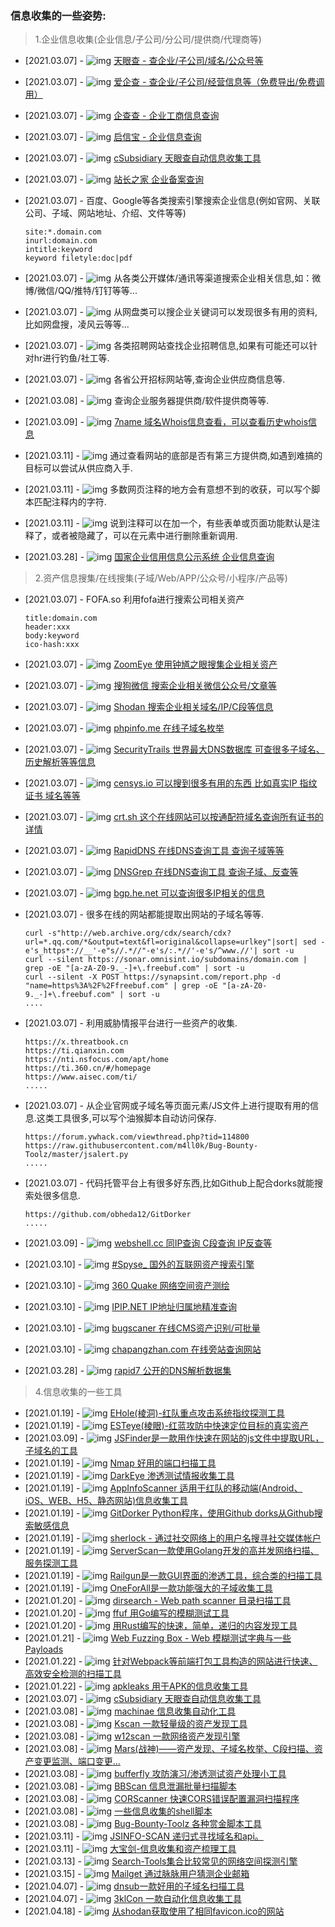 ### 信息收集的一些姿势:

> 1.企业信息收集(企业信息/子公司/分公司/提供商/代理商等)

- [2021.03.07] - ![img](https://forum.ywhack.com/templates/url.png) [天眼查 - 查企业/子公司/域名/公众号等](https://www.tianyancha.com/)

- [2021.03.07] - ![img](https://forum.ywhack.com/templates/url.png) [爱企查 - 查企业/子公司/经营信息等（免费导出/免费调用）](https://aiqicha.baidu.com/)

- [2021.03.07] - ![img](https://forum.ywhack.com/templates/url.png) [企查查 - 企业工商信息查询](https://www.qcc.com/)

- [2021.03.07] - ![img](https://forum.ywhack.com/templates/url.png) [启信宝 - 企业信息查询](https://www.qixin.com/)

- [2021.03.07] - ![img](https://forum.ywhack.com/templates/url.png) [cSubsidiary 天眼查自动信息收集工具](https://github.com/canc3s/cSubsidiary)

- [2021.03.07] - ![img](https://forum.ywhack.com/templates/url.png) [站长之家 企业备案查询](http://icp.chinaz.com/)

- [2021.03.07] - 百度、Google等各类搜索引擎搜索企业信息(例如官网、关联公司、子域、网站地址、介绍、文件等等)

  ```
  site:*.domain.com
  inurl:domain.com
  intitle:keyword
  keyword filetyle:doc|pdf
  ```

- [2021.03.07] - ![img](https://forum.ywhack.com/templates/tips.png) 从各类公开媒体/通讯等渠道搜索企业相关信息,如：微博/微信/QQ/推特/钉钉等等...

- [2021.03.07] - ![img](https://forum.ywhack.com/templates/tips.png) 从网盘类可以搜企业关键词可以发现很多有用的资料,比如网盘搜，凌风云等等...

- [2021.03.07] - ![img](https://forum.ywhack.com/templates/tips.png) 各类招聘网站查找企业招聘信息,如果有可能还可以针对hr进行钓鱼/社工等.

- [2021.03.07] - ![img](https://forum.ywhack.com/templates/tips.png) 各省公开招标网站等,查询企业供应商信息等.

- [2021.03.08] - ![img](https://forum.ywhack.com/templates/tips.png) 查询企业服务器提供商/软件提供商等等.

- [2021.03.09] - ![img](https://forum.ywhack.com/templates/url.png) [7name 域名Whois信息查看，可以查看历史whois信息](http://7name.com/)

- [2021.03.11] - ![img](https://forum.ywhack.com/templates/tips.png) 通过查看网站的底部是否有第三方提供商,如遇到难搞的目标可以尝试从供应商入手.

- [2021.03.11] - ![img](https://forum.ywhack.com/templates/tips.png) 多数网页注释的地方会有意想不到的收获，可以写个脚本匹配注释内的字符.

- [2021.03.11] - ![img](https://forum.ywhack.com/templates/tips.png) 说到注释可以在加一个，有些表单或页面功能默认是注释了，或者被隐藏了，可以在元素中进行删除重新调用.

- [2021.03.28] - ![img](https://forum.ywhack.com/templates/url.png) [国家企业信用信息公示系统 企业信息查询](http://www.gsxt.gov.cn/index.html)

> 2.资产信息搜集/在线搜集(子域/Web/APP/公众号/小程序/产品等)

- [2021.03.07] - FOFA.so 利用fofa进行搜索公司相关资产

  ```
  title:domain.com
  header:xxx
  body:keyword
  ico-hash:xxx
  ```

- [2021.03.07] - ![img](https://forum.ywhack.com/templates/url.png) [ZoomEye 使用钟馗之眼搜集企业相关资产](https://www.zoomeye.org/)

- [2021.03.07] - ![img](https://forum.ywhack.com/templates/url.png) [搜狗微信 搜索企业相关微信公众号/文章等](https://weixin.sogou.com/)

- [2021.03.07] - ![img](https://forum.ywhack.com/templates/url.png) [Shodan 搜索企业相关域名/IP/C段等信息](https://www.shodan.io/)

- [2021.03.07] - ![img](https://forum.ywhack.com/templates/url.png) [phpinfo.me 在线子域名枚举](https://phpinfo.me/domain/)

- [2021.03.07] - ![img](https://forum.ywhack.com/templates/url.png) [SecurityTrails 世界最大DNS数据库 可查很多子域名、历史解析等等信息](https://securitytrails.com/)

- [2021.03.07] - ![img](https://forum.ywhack.com/templates/url.png) [censys.io 可以搜到很多有用的东西 比如真实IP 指纹 证书 域名等等](https://censys.io/)

- [2021.03.07] - ![img](https://forum.ywhack.com/templates/url.png) [crt.sh 这个在线网站可以按通配符域名查询所有证书的详情](https://crt.sh/)

- [2021.03.07] - ![img](https://forum.ywhack.com/templates/url.png) [RapidDNS 在线DNS查询工具 查询子域等等](https://rapiddns.io/)

- [2021.03.07] - ![img](https://forum.ywhack.com/templates/url.png) [DNSGrep 在线DNS查询工具 查询子域、反查等](https://www.dnsgrep.cn/)

- [2021.03.07] - ![img](https://forum.ywhack.com/templates/url.png) [bgp.he.net 可以查询很多IP相关的信息](http://bgp.he.net/)

- [2021.03.07] - 很多在线的网站都能提取出网站的子域名等等.

  ```
  curl -s"http://web.archive.org/cdx/search/cdx?url=*.qq.com/*&output=text&fl=original&collapse=urlkey"|sort| sed -e's_https*://__'-e"s//.*//"-e's/:.*//'-e's/^www.//'| sort -u
  curl --silent https://sonar.omnisint.io/subdomains/domain.com | grep -oE "[a-zA-Z0-9._-]+\.freebuf.com" | sort -u
  curl --silent -X POST https://synapsint.com/report.php -d "name=https%3A%2F%2Ffreebuf.com" | grep -oE "[a-zA-Z0-9._-]+\.freebuf.com" | sort -u
  ....
  ```

- [2021.03.07] - 利用威胁情报平台进行一些资产的收集.

  ```
  https://x.threatbook.cn
  https://ti.qianxin.com
  https://nti.nsfocus.com/apt/home
  https://ti.360.cn/#/homepage
  https://www.aisec.com/ti/
  .....
  ```

- [2021.03.07] - 从企业官网或子域名等页面元素/JS文件上进行提取有用的信息.这类工具很多,可以写个油猴脚本自动访问保存.

  ```
  https://forum.ywhack.com/viewthread.php?tid=114800
  https://raw.githubusercontent.com/m4ll0k/Bug-Bounty-Toolz/master/jsalert.py
  .....
  ```

- [2021.03.07] - 代码托管平台上有很多好东西,比如Github上配合dorks就能搜索处很多信息.

  ```
  https://github.com/obheda12/GitDorker
  .....
  ```

- [2021.03.09] - ![img](https://forum.ywhack.com/templates/url.png) [webshell.cc 同IP查询 C段查询 IP反查等](https://www.webscan.cc/)

- [2021.03.10] - ![img](https://forum.ywhack.com/templates/url.png) [#Spyse_ 国外的互联网资产搜索引擎](https://spyse.com/?R1nG)

- [2021.03.10] - ![img](https://forum.ywhack.com/templates/url.png) [360 Quake 网络空间资产测绘](https://quake.360.cn/quake/#/index)

- [2021.03.10] - ![img](https://forum.ywhack.com/templates/url.png) [IPIP.NET IP地址归属地精准查询](https://www.ipip.net/ip.html)

- [2021.03.10] - ![img](https://forum.ywhack.com/templates/url.png) [bugscaner 在线CMS资产识别/可批量](http://whatweb.bugscaner.com/look/)

- [2021.03.10] - ![img](https://forum.ywhack.com/templates/url.png) [chapangzhan.com 在线旁站查询网站](https://chapangzhan.com/)

- [2021.03.28] - ![img](https://forum.ywhack.com/templates/url.png) [rapid7 公开的DNS解析数据集](https://opendata.rapid7.com/)

> 4.信息收集的一些工具

- [2021.01.19] - ![img](https://forum.ywhack.com/templates/url.png) [EHole(棱洞)-红队重点攻击系统指纹探测工具](https://github.com/EdgeSecurityTeam/EHole)
- [2021.01.19] - ![img](https://forum.ywhack.com/templates/url.png) [ESTeye(棱眼)-红蓝攻防中快速定位目标的真实资产](https://forum.ywhack.com/thread-114929-1-1.html)
- [2021.03.09] - ![img](https://forum.ywhack.com/templates/url.png) [JSFinder是一款用作快速在网站的js文件中提取URL，子域名的工具](https://github.com/Threezh1/JSFinder)
- [2021.01.19] - ![img](https://forum.ywhack.com/templates/url.png) [Nmap 好用的端口扫描工具](https://nmap.org/)
- [2021.01.19] - ![img](https://forum.ywhack.com/templates/url.png) [DarkEye 渗透测试情报收集工具](https://github.com/zsdevX/DarkEye)
- [2021.01.19] - ![img](https://forum.ywhack.com/templates/url.png) [AppInfoScanner 适用于红队的移动端(Android、iOS、WEB、H5、静态网站)信息收集工具](https://github.com/kelvinBen/AppInfoScanner)
- [2021.01.19] - ![img](https://forum.ywhack.com/templates/url.png) [GitDorker Python程序，使用Github dorks从Github搜索敏感信息](https://github.com/obheda12/GitDorker)
- [2021.01.19] - ![img](https://forum.ywhack.com/templates/url.png) [sherlock - 通过社交网络上的用户名搜寻社交媒体帐户](https://github.com/sherlock-project/sherlock)
- [2021.01.19] - ![img](https://forum.ywhack.com/templates/url.png) [ServerScan一款使用Golang开发的高并发网络扫描、服务探测工具](https://github.com/Adminisme/ServerScan)
- [2021.01.19] - ![img](https://forum.ywhack.com/templates/url.png) [Railgun是一款GUI界面的渗透工具，综合类的扫描工具](https://github.com/lz520520/railgun)
- [2021.01.19] - ![img](https://forum.ywhack.com/templates/url.png) [OneForAll是一款功能强大的子域收集工具](https://github.com/shmilylty/OneForAll)
- [2021.01.20] - ![img](https://forum.ywhack.com/templates/url.png) [dirsearch - Web path scanner 目录扫描工具](https://github.com/maurosoria/dirsearch)
- [2021.01.20] - ![img](https://forum.ywhack.com/templates/url.png) [ffuf 用Go编写的模糊测试工具](https://github.com/ffuf/ffuf)
- [2021.01.20] - ![img](https://forum.ywhack.com/templates/url.png) [用Rust编写的快速，简单，递归的内容发现工具](https://github.com/epi052/feroxbuster)
- [2021.01.21] - ![img](https://forum.ywhack.com/templates/url.png) [Web Fuzzing Box - Web 模糊测试字典与一些Payloads](https://github.com/gh0stkey/Web-Fuzzing-Box)
- [2021.01.22] - ![img](https://forum.ywhack.com/templates/url.png) [针对Webpack等前端打包工具构造的网站进行快速、高效安全检测的扫描工具](https://github.com/rtcatc/Packer-Fuzzer)
- [2021.01.22] - ![img](https://forum.ywhack.com/templates/url.png) [apkleaks 用于APK的信息收集工具](https://github.com/dwisiswant0/apkleaks)
- [2021.03.07] - ![img](https://forum.ywhack.com/templates/url.png) [cSubsidiary 天眼查自动信息收集工具](https://github.com/canc3s/cSubsidiary)
- [2021.03.08] - ![img](https://forum.ywhack.com/templates/url.png) [machinae 信息收集自动化工具](https://github.com/HurricaneLabs/machinae)
- [2021.03.08] - ![img](https://forum.ywhack.com/templates/url.png) [Kscan 一款轻量级的资产发现工具](https://github.com/lcvvvv/kscan)
- [2021.03.08] - ![img](https://forum.ywhack.com/templates/url.png) [w12scan 一款网络资产发现引擎](https://github.com/w-digital-scanner/w12scan)
- [2021.03.08] - ![img](https://forum.ywhack.com/templates/url.png) [Mars(战神)——资产发现、子域名枚举、C段扫描、资产变更监测、端口变更...](https://github.com/TideSec/Mars)
- [2021.03.08] - ![img](https://forum.ywhack.com/templates/url.png) [bufferfly 攻防演习/渗透测试资产处理小工具](https://github.com/dr0op/bufferfly)
- [2021.03.08] - ![img](https://forum.ywhack.com/templates/url.png) [BBScan 信息泄漏批量扫描脚本](https://github.com/lijiejie/BBScan)
- [2021.03.08] - ![img](https://forum.ywhack.com/templates/url.png) [CORScanner 快速CORS错误配置漏洞扫描程序](https://github.com/chenjj/CORScanner)
- [2021.03.08] - ![img](https://forum.ywhack.com/templates/url.png) [一些信息收集的shell脚本](https://github.com/r0eXpeR/redteam-tools)
- [2021.03.08] - ![img](https://forum.ywhack.com/templates/url.png) [Bug-Bounty-Toolz 各种赏金脚本工具](https://github.com/m4ll0k/Bug-Bounty-Toolz)
- [2021.03.11] - ![img](https://forum.ywhack.com/templates/url.png) [JSINFO-SCAN 递归式寻找域名和api。](https://github.com/p1g3/JSINFO-SCAN)
- [2021.03.11] - ![img](https://forum.ywhack.com/templates/url.png) [大宝剑-信息收集和资产梳理工具](https://github.com/wgpsec/DBJ)
- [2021.03.13] - ![img](https://forum.ywhack.com/templates/url.png) [Search-Tools集合比较常见的网络空间探测引擎](https://github.com/atdpa4sw0rd/Search-Tools)
- [2021.03.15] - ![img](https://forum.ywhack.com/templates/url.png) [Mailget 通过脉脉用户猜测企业邮箱](https://github.com/Ridter/Mailget)
- [2021.04.07] - ![img](https://forum.ywhack.com/templates/url.png) [dnsub一款好用的子域名扫描工具](https://github.com/yunxu1/dnsub)
- [2021.04.07] - ![img](https://forum.ywhack.com/templates/url.png) [3klCon 一款自动化信息收集工具](https://github.com/eslam3kl/3klCon)
- [2021.04.18] - ![img](https://forum.ywhack.com/templates/url.png) [从shodan获取使用了相同favicon.ico的网站](https://github.com/Ridter/get_ip_by_ico)